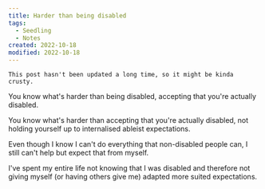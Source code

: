 ```yaml
---
title: Harder than being disabled
tags:
  - Seedling
  - Notes
created: 2022-10-18
modified: 2022-10-18
---
```


~~~ callout **Heads up this is an old post**
This post hasn't been updated a long time, so it might be kinda crusty.
~~~

You know what's harder than being disabled, accepting that you're actually disabled.

You know what's harder than accepting that you're actually disabled, not holding yourself up to internalised ableist expectations.

Even though I know I can't do everything that non-disabled people can, I still can't help but expect that from myself.

I've spent my entire life not knowing that I was disabled and therefore not giving myself (or having others give me) adapted more suited expectations.
